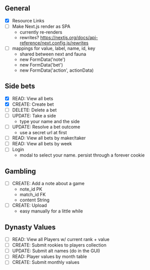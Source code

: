 ## General
- [x] Resource Links
- [ ] Make Next.js render as SPA
    - currently re-renders
    - rewrites? https://nextjs.org/docs/api-reference/next.config.js/rewrites
- [ ] mappings for value, label, name, id, key
	- shared between next and fauna
	- new FormData('note')
	- new FormData('bet')
	- new FormData('action', actionData)

## Side bets
- [x] READ: View all bets
- [x] CREATE: Create bet
- [ ] DELETE: Delete a bet
- [ ] UPDATE: Take a side
    - type your name and the side
- [ ] UPDATE: Resolve a bet outcome
    - use a secret url at first
- [ ] READ: View all bets by maker/taker
- [ ] READ: View all bets by week
- [ ] Login
    - modal to select your name. persist through a forever cookie

## Gambling
- [ ] CREATE: Add a note about a game
    - note_id PK
    - match_id FK
    - content String
- [ ] CREATE: Upload 
    - easy manually for a little while


## Dynasty Values
- [ ] READ: View all Players w/ current rank + value
- [ ] CREATE: Submit rookies to players collection
- [ ] UPDATE: Submit alt names (do in the GUI)
- [ ] READ: Player values by month table
- [ ] CREATE: Submit monthly values
